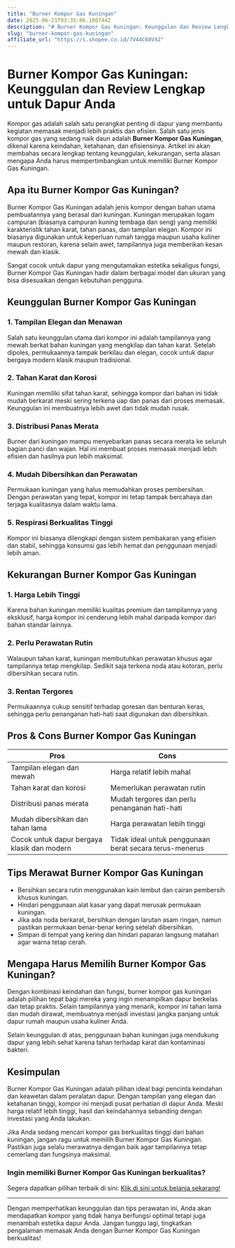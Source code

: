 ```yaml
---
title: "Burner Kompor Gas Kuningan"
date: 2025-06-21T03:35:06.100744Z
description: "# Burner Kompor Gas Kuningan: Keunggulan dan Review Lengkap untuk Dapur Anda..."
slug: "burner-kompor-gas-kuningan"
affiliate_url: "https://s.shopee.co.id/7V44C68VX2"
---
```

# Burner Kompor Gas Kuningan: Keunggulan dan Review Lengkap untuk Dapur Anda

Kompor gas adalah salah satu perangkat penting di dapur yang membantu kegiatan memasak menjadi lebih praktis dan efisien. Salah satu jenis kompor gas yang sedang naik daun adalah **Burner Kompor Gas Kuningan**, dikenal karena keindahan, ketahanan, dan efisiensinya. Artikel ini akan membahas secara lengkap tentang keunggulan, kekurangan, serta alasan mengapa Anda harus mempertimbangkan untuk memiliki Burner Kompor Gas Kuningan.

## Apa itu Burner Kompor Gas Kuningan?

Burner Kompor Gas Kuningan adalah jenis kompor dengan bahan utama pembuatannya yang berasal dari kuningan. Kuningan merupakan logam campuran (biasanya campuran kuning tembaga dan seng) yang memiliki karakteristik tahan karat, tahan panas, dan tampilan elegan. Kompor ini biasanya digunakan untuk keperluan rumah tangga maupun usaha kuliner maupun restoran, karena selain awet, tampilannya juga memberikan kesan mewah dan klasik.

Sangat cocok untuk dapur yang mengutamakan estetika sekaligus fungsi, Burner Kompor Gas Kuningan hadir dalam berbagai model dan ukuran yang bisa disesuaikan dengan kebutuhan pengguna.

## Keunggulan Burner Kompor Gas Kuningan

### 1. Tampilan Elegan dan Menawan

Salah satu keunggulan utama dari kompor ini adalah tampilannya yang mewah berkat bahan kuningan yang mengkilap dan tahan karat. Setelah dipoles, permukaannya tampak berkilau dan elegan, cocok untuk dapur bergaya modern klasik maupun tradisional.

### 2. Tahan Karat dan Korosi

Kuningan memiliki sifat tahan karat, sehingga kompor dari bahan ini tidak mudah berkarat meski sering terkena uap dan panas dari proses memasak. Keunggulan ini membuatnya lebih awet dan tidak mudah rusak.

### 3. Distribusi Panas Merata

Burner dari kuningan mampu menyebarkan panas secara merata ke seluruh bagian panci dan wajan. Hal ini membuat proses memasak menjadi lebih efisien dan hasilnya pun lebih maksimal.

### 4. Mudah Dibersihkan dan Perawatan

Permukaan kuningan yang halus memudahkan proses pembersihan. Dengan perawatan yang tepat, kompor ini tetap tampak bercahaya dan terjaga kualitasnya dalam waktu lama.

### 5. Respirasi Berkualitas Tinggi

Kompor ini biasanya dilengkapi dengan sistem pembakaran yang efisien dan stabil, sehingga konsumsi gas lebih hemat dan penggunaan menjadi lebih aman.

## Kekurangan Burner Kompor Gas Kuningan

### 1. Harga Lebih Tinggi

Karena bahan kuningan memiliki kualitas premium dan tampilannya yang eksklusif, harga kompor ini cenderung lebih mahal daripada kompor dari bahan standar lainnya.

### 2. Perlu Perawatan Rutin

Walaupun tahan karat, kuningan membutuhkan perawatan khusus agar tampilannya tetap mengkilap. Sedikit saja terkena noda atau kotoran, perlu dibersihkan secara rutin.

### 3. Rentan Tergores

Permukaannya cukup sensitif terhadap goresan dan benturan keras, sehingga perlu penanganan hati-hati saat digunakan dan dibersihkan.

## Pros & Cons Burner Kompor Gas Kuningan

| **Pros**                                  | **Cons**                                    |
|------------------------------------------|--------------------------------------------|
| Tampilan elegan dan mewah               | Harga relatif lebih mahal               |
| Tahan karat dan korosi                 | Memerlukan perawatan rutin             |
| Distribusi panas merata                | Mudah tergores dan perlu penanganan hati-hati |
| Mudah dibersihkan dan tahan lama     | Harga perawatan lebih tinggi           |
| Cocok untuk dapur bergaya klasik dan modern | Tidak ideal untuk penggunaan berat secara terus-menerus |

## Tips Merawat Burner Kompor Gas Kuningan

- Bersihkan secara rutin menggunakan kain lembut dan cairan pembersih khusus kuningan.
- Hindari penggunaan alat kasar yang dapat merusak permukaan kuningan.
- Jika ada noda berkarat, bersihkan dengan larutan asam ringan, namun pastikan permukaan benar-benar kering setelah dibersihkan.
- Simpan di tempat yang kering dan hindari paparan langsung matahari agar warna tetap cerah.

## Mengapa Harus Memilih Burner Kompor Gas Kuningan?

Dengan kombinasi keindahan dan fungsi, burner kompor gas kuningan adalah pilihan tepat bagi mereka yang ingin menampilkan dapur berkelas dan tetap praktis. Selain tampilannya yang menarik, kompor ini tahan lama dan mudah dirawat, membuatnya menjadi investasi jangka panjang untuk dapur rumah maupun usaha kuliner Anda.

Selain keunggulan di atas, penggunaan bahan kuningan juga mendukung dapur yang lebih sehat karena tahan terhadap karat dan kontaminasi bakteri.

## Kesimpulan

Burner Kompor Gas Kuningan adalah pilihan ideal bagi pencinta keindahan dan keawetan dalam peralatan dapur. Dengan tampilan yang elegan dan ketahanan tinggi, kompor ini menjadi pusat perhatian di dapur Anda. Meski harga relatif lebih tinggi, hasil dan keindahannya sebanding dengan investasi yang Anda lakukan.

Jika Anda sedang mencari kompor gas berkualitas tinggi dari bahan kuningan, jangan ragu untuk memilih Burner Kompor Gas Kuningan. Pastikan juga selalu merawatnya dengan baik agar tampilannya tetap cemerlang dan fungsinya maksimal.

### Ingin memiliki Burner Kompor Gas Kuningan berkualitas?  
Segera dapatkan pilihan terbaik di sini: [Klik di sini untuk belanja sekarang!](https://s.shopee.co.id/7V44C68VX2)

---

Dengan memperhatikan keunggulan dan tips perawatan ini, Anda akan mendapatkan kompor yang tidak hanya berfungsi optimal tetapi juga menambah estetika dapur Anda. Jangan tunggu lagi, tingkatkan pengalaman memasak Anda dengan Burner Kompor Gas Kuningan berkualitas!
